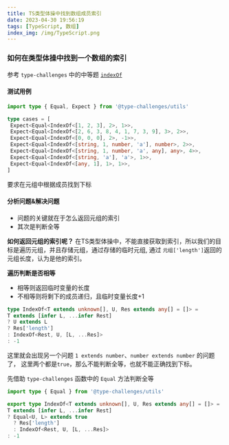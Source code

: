 ```yaml
---
title: TS类型体操中找到数组成员索引
date: 2023-04-30 19:56:19
tags: [TypeScript, 数组]
index_img: /img/TypeScript.png
---
```

### 如何在类型体操中找到一个数组的索引

参考 `type-challenges` 中的中等题 [`indexOf`](https://github.com/type-challenges/type-challenges/tree/main/questions/05153-medium-indexof)

 
 #### 测试用例
 ```ts
 import type { Equal, Expect } from '@type-challenges/utils'

type cases = [
  Expect<Equal<IndexOf<[1, 2, 3], 2>, 1>>,
  Expect<Equal<IndexOf<[2, 6, 3, 8, 4, 1, 7, 3, 9], 3>, 2>>,
  Expect<Equal<IndexOf<[0, 0, 0], 2>, -1>>,
  Expect<Equal<IndexOf<[string, 1, number, 'a'], number>, 2>>,
  Expect<Equal<IndexOf<[string, 1, number, 'a', any], any>, 4>>,
  Expect<Equal<IndexOf<[string, 'a'], 'a'>, 1>>,
  Expect<Equal<IndexOf<[any, 1], 1>, 1>>,
]
 ```

要求在元组中根据成员找到下标

#### 分析问题&解决问题

- 问题的关键就在于怎么返回元组的索引
- 其次是判断全等

**如何返回元组的索引呢？**
在TS类型体操中，不能直接获取到索引，所以我们的目标是遍历元组，并且存储元组，通过存储的临时元组, 通过 `元组['length']`返回的元组长度，认为是他的索引。

**遍历判断是否相等**
 *    相等则返回临时变量的长度
 *    不相等则将剩下的成员递归，且临时变量长度+1

```ts
type IndexOf<T extends unknown[], U, Res extends any[] = []> =
T extends [infer L, ...infer Rest]
? U extends L
? Res['length']
: IndexOf<Rest, U, [L, ...Res]>
: -1
```

这里就会出现另一个问题 `1 extends number`、`number extends number` 的问题了， 这里两个都是`true`，那么不能判断全等，也就不能正确找到下标。

先借助 `type-challenges` 函数中的 `Equal` 方法判断全等
```ts
import type { Equal } from '@type-challenges/utils'

export type IndexOf<T extends unknown[], U, Res extends any[] = []> =
T extends [infer L, ...infer Rest]
? Equal<U, L> extends true
  ? Res['length']
  : IndexOf<Rest, U, [L, ...Res]>
: -1
```
